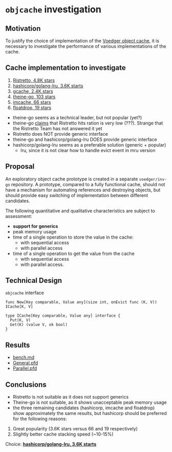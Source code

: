 # `objcache` investigation

## Motivation

To justify the choice of implementation of the [Voedger object cache](https://github.com/voedger/voedger/issues/455), it is necessary to investigate the performance of various implementations of the cache.

## Cache implementation to investigate

1. [Ristretto, 4.8K stars](https://github.com/dgraph-io/ristretto)
1. [hashicorp/golang-lru, 3.6K starts](https://github.com/hashicorp/golang-lru)
1. [gcache, 2.4K stars](https://github.com/bluele/gcache)
1. [theine-go, 103 stars](https://github.com/Yiling-J/theine-go)
1. [imcache, 66 stars](https://github.com/erni27/imcache)
1. [floatdrop, 19 stars](https://github.com/floatdrop/lru)

- theine-go seems as a technical leader, but not popular (yet?)
- theine-go [claims](https://github.com/dgraph-io/ristretto/issues/336) that Ristretto hits ration is very low (???). Strange that the Ristretto Team has not answered it yet
- Ristretto does NOT provide generic interface
- theine-go and hashicorp/golang-lru DOES provide generic interface
- hashicorp/golang-lru seems as a preferable solution (generic + popular)
  - lru, since it is not clear how to handle evict event in mru version

## Proposal

An exploratory object cache prototype is created in a separate `voedger/inv-go` repository. A prototype, compared to a fully functional cache, should not have a mechanism for automating references and destroying objects, but should provide easy switching of implementation between different candidates.

The following quantitative and qualitative characteristics are subject to assessment:

- **support for generics**
- peak memory usage
- time of a single operation to store the value in the cache:
  - with sequential access
  - with parallel access
- time of a single operation to get the value from the cache
  - with sequential access
  - with parallel access.

## Technical Design

`objcache` interface

```golang
func New[Key comparable, Value any](size int, onEvict func (K, V)) ICache[K, V]

type ICache[Key comparable, Value any] interface {
  Put(K, V)
  Get(K) (value V, ok bool)
}
```

## Results

- [bench.md](results/bench.md)
- [General.pfd](results/General.pdf)
- [Parallel.pfd](results/Parallel.pdf)

## Conclusions

- Ristretto is not suitable as it does not support generics
- Theine-go is not suitable, as it shows unacceptable peak memory usage
- the three remaining candidates (hashicorp, imcache and floatdrop) show approximately the same results, but hashicorp should be preferred for the following reasons:

1. Great popularity (3.6K stars versus 66 and 19 respectively)
2. Slightly better cache stacking speed (~10-15%)

Choice: **[hashicorp/golang-lru, 3.6K starts](https://github.com/hashicorp/golang-lru)**
